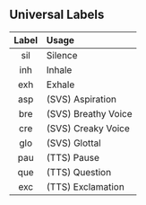 ## Universal Labels

| Label | Usage |
|:-----:|:------|
|  sil  | Silence |
|  inh  | Inhale |
|  exh  | Exhale  |
|  asp  | (SVS) Aspiration |
|  bre  | (SVS) Breathy Voice |
|  cre  | (SVS) Creaky Voice |
|  glo  | (SVS) Glottal |
|  pau  | (TTS) Pause |
|  que  | (TTS) Question |
|  exc  | (TTS) Exclamation |
